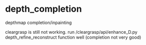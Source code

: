 # depth_completion
depthmap completion/inpainting 

cleargrasp is still not working. run /cleargrasp/api/enhance_D.py
depth_refine_reconstruct function well (completion not very good)
